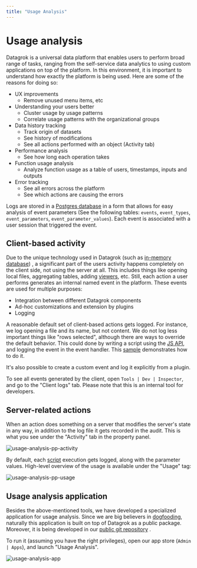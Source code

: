 ```yaml
---
title: "Usage Analysis"
---
```

<!-- SUBTITLE: -->

# Usage analysis

Datagrok is a universal data platform that enables users to perform broad range of tasks, ranging from the self-service
data analytics to using custom applications on top of the platform. In this environment, it is important to understand
how exactly the platform is being used. Here are some of the reasons for doing so:

* UX improvements
  * Remove unused menu items, etc
* Understanding your users better
  * Cluster usage by usage patterns
  * Correlate usage patterns with the organizational groups
* Data history tracking
  * Track origin of datasets
  * See history of modifications
  * See all actions performed with an object (Activity tab)
* Performance analysis
  * See how long each operation takes
* Function usage analysis
  * Analyze function usage as a table of users, timestamps, inputs and outputs
* Error tracking
  * See all errors across the platform
  * See which actions are causing the errors

Logs are stored in a [Postgres database](../develop/admin/architecture.md#data-engine) in a form that allows for easy
analysis of event parameters (See the following tables: `events`, `event_types`,
`event_parameters`, `event_parameter_values`). Each event is associated with a user session that triggered the event.

## Client-based activity

Due to the unique technology used in Datagrok (such
as [in-memory database](../develop/advanced/performance.md#in-memory-database))
, a significant part of the users activity happens completely on the client side, not using the server at all. This
includes things like opening local files, aggregating tables, adding [viewers](../visualize/viewers.md), etc. Still,
each action a user performs generates an internal named event in the platform. These events are used for multiple
purposes:

* Integration between different Datagrok components
* Ad-hoc customizations and extension by plugins
* Logging

A reasonable default set of client-based actions gets logged. For instance, we log opening a file and its name, but not
content. We do not log less important things like "rows selected", although there are ways to override the default
behavior. This could done by writing a script using the [JS API](../develop/js-api.md), and logging the event in the
event handler. This [sample](https://public.datagrok.ai/js/samples/ui/ui-events)
demonstrates how to do it.

It's also possible to create a custom event and log it explicitly from a plugin.

To see all events generated by the client, open `Tools | Dev | Inspector`, and go to the "Client logs" tab. Please note
that this is an internal tool for developers.

## Server-related actions

When an action does something on a server that modifies the server's state in any way, in addition to the log file it
gets recorded in the audit. This is what you see under the "Activity" tab in the property panel.

![usage-analysis-pp-activity](usage-analysis-pp-activity.png)

By default, each [script](../compute/scripting.md) execution gets logged, along with the parameter values. High-level
overview of the usage is available under the "Usage" tag:

![usage-analysis-pp-usage](usage-analysis-pp-usage.png)

## Usage analysis application

Besides the above-mentioned tools, we have developed a specialized application for usage analysis. Since we are big
believers in [dogfooding](https://en.wikipedia.org/wiki/Eating_your_own_dog_food), naturally this application is built
on top of Datagrok as a public package. Moreover, it is being developed in
our [public git repository](https://github.com/datagrok-ai/public/tree/master/packages/UsageAnalysis)
.

To run it (assuming you have the right privileges), open our app store (`Admin | Apps`), and launch "Usage Analysis".

![usage-analysis-app](usage-analysis-app.png)
